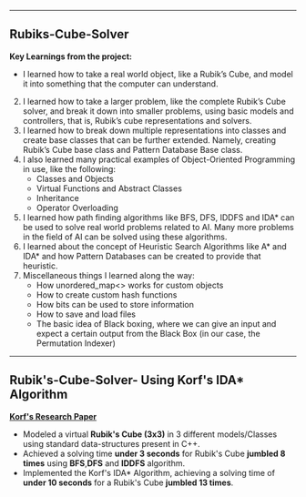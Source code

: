 --------------------------------------------------------------------------------------------------------------------------
Rubiks-Cube-Solver
---------------------------------------------------------------------------------------------------------------------------

**Key Learnings from the project:**

 *  I learned how to take a real world object, like a Rubik’s Cube, and model it into something that the computer can understand.
 2. I learned how to take a larger problem, like the complete Rubik’s Cube solver, and break it down into smaller problems, using basic models and controllers, that is, Rubik’s cube representations and solvers.
 3. I learned how to break down multiple representations into classes and create base classes that can be further extended. Namely, creating Rubik’s Cube base class and Pattern Database Base class.
 4. I also learned many practical examples of Object-Oriented Programming in use, like the following:
    - Classes and Objects
    - Virtual Functions and Abstract Classes
    - Inheritance
    - Operator Overloading
 5. I learned how path finding algorithms like BFS, DFS, IDDFS and IDA* can be used to solve real world problems related to AI. Many more problems in the field of AI can be solved using these algorithms.
 6. I learned about the concept of Heuristic Search Algorithms like A* and IDA* and how Pattern Databases can be created to provide that heuristic.
 7. Miscellaneous things I learned along the way:
    - How unordered_map<> works for custom objects
    - How to create custom hash functions
    - How bits can be used to store information
    - How to save and load files 
    - The basic idea of Black boxing, where we can give an input and expect a certain output from the Black Box (in our case, the Permutation Indexer)
-------------------------------------------------------------------------------------------------------------------------------------------------------------
Rubik's-Cube-Solver- Using Korf's IDA* Algorithm
-------------------------------------------------------------------------------------------------------------------------------------------------------------

**[Korf's Research Paper](https://cdn.aaai.org/AAAI/1997/AAAI97-109.pdf)**

- Modeled a virtual **Rubik's Cube (3x3)** in 3 different models/Classes using standard data-structures present in C++.
- Achieved a solving time **under 3 seconds** for Rubik's Cube **jumbled 8 times** using **BFS**,**DFS** and **IDDFS** algorithm.
- Implemented the Korf's IDA*  Algorithm, achieving a solving time of **under 10 seconds** for a Rubik's Cube **jumbled 13 times**.

